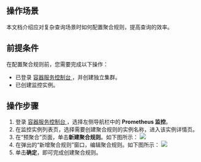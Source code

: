 ## 操作场景

本文档介绍应对复杂查询场景时如何配置聚合规则，提高查询的效率。

## 前提条件

在配置聚合规则前，您需要完成以下操作：
- 已登录 [容器服务控制台 ](https://console.cloud.tencent.com/tke2)，并创建独立集群。
- 已创建监控实例。

## 操作步骤

1. 登录 [容器服务控制台 ](https://console.cloud.tencent.com/tke2)，选择左侧导航栏中的 **Prometheus 监控**。
2. 在监控实例列表页，选择需要创建聚合规则的实例名称，进入该实例详情页。
3. 在“预聚合”页面，单击**新建聚合规则**。如下图所示：
![](https://qcloudimg.tencent-cloud.cn/raw/518a90e529bb16f900803192024e6cf5.png)
4. 在弹出的“新增聚合规则”窗口，编辑聚合规则。如下图所示：
![](https://main.qcloudimg.com/raw/79913345718d9cc2104db5a341e895f4.png)
6. 单击**确定**，即可完成创建聚合规则。
